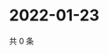 # 2022-01-23

共 0 条

<!-- BEGIN WEIBO -->
<!-- 最后更新时间 Sun Jan 23 2022 14:10:49 GMT+0800 (China Standard Time) -->

<!-- END WEIBO -->
